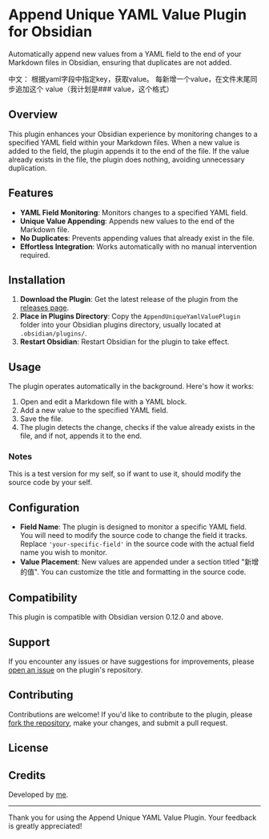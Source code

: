 # Append Unique YAML Value Plugin for Obsidian

Automatically append new values from a YAML field to the end of your Markdown files in Obsidian, ensuring that duplicates are not added.

中文： 根据yaml字段中指定key，获取value。 每新增一个value，在文件末尾同步追加这个 value（我计划是### value，这个格式）
## Overview

This plugin enhances your Obsidian experience by monitoring changes to a specified YAML field within your Markdown files. When a new value is added to the field, the plugin appends it to the end of the file. If the value already exists in the file, the plugin does nothing, avoiding unnecessary duplication.

## Features

- **YAML Field Monitoring**: Monitors changes to a specified YAML field.
- **Unique Value Appending**: Appends new values to the end of the Markdown file.
- **No Duplicates**: Prevents appending values that already exist in the file.
- **Effortless Integration**: Works automatically with no manual intervention required.

## Installation

1. **Download the Plugin**: Get the latest release of the plugin from the [releases page](#).
2. **Place in Plugins Directory**: Copy the `AppendUniqueYamlValuePlugin` folder into your Obsidian plugins directory, usually located at `.obsidian/plugins/`.
3. **Restart Obsidian**: Restart Obsidian for the plugin to take effect.

## Usage

The plugin operates automatically in the background. Here's how it works:

1. Open and edit a Markdown file with a YAML block.
2. Add a new value to the specified YAML field.
3. Save the file.
4. The plugin detects the change, checks if the value already exists in the file, and if not, appends it to the end.

### Notes
This is a test version for my self, so if want to use it, should modify the source code by your self.

## Configuration

- **Field Name**: The plugin is designed to monitor a specific YAML field. You will need to modify the source code to change the field it tracks. Replace `'your-specific-field'` in the source code with the actual field name you wish to monitor.
- **Value Placement**: New values are appended under a section titled "新增的值". You can customize the title and formatting in the source code.

## Compatibility

This plugin is compatible with Obsidian version 0.12.0 and above.

## Support

If you encounter any issues or have suggestions for improvements, please [open an issue](https://github.com/windwindwa/append-unique-yaml-value-plugin/issues) on the plugin's repository.

## Contributing

Contributions are welcome! If you'd like to contribute to the plugin, please [fork the repository](https://github.com/windwindwa/append-unique-yaml-value-plugin/releases), make your changes, and submit a pull request.

## License


## Credits

Developed by [me](https://github.com/windwindwa).

---

Thank you for using the Append Unique YAML Value Plugin. Your feedback is greatly appreciated!
